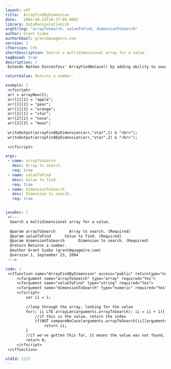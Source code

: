 ```yaml
---
layout: udf
title:  ArrayFindByDimension
date:   2004-09-23T10:27:09.000Z
library: DataManipulationLib
argString: "arrayToSearch, valueToFind, dimensionToSearch"
author: Grant Szabo
authorEmail: grant@quagmire.com
version: 1
cfVersion: CF6
shortDescription: Search a multidimensional array for a value.
tagBased: true
description: |
 Extends Nathan Dintenfass' ArrayFindNoCase() by adding ability to search a specified dimension of a multidimensional array.  Returns numeric array position of first dimension if element found, otherwise returns 0.

returnValue: Returns a number.

example: |
 <cfscript>
 arr = arrayNew(2);
 arr[1][1] = "apple";
 arr[1][2] = "pear";
 arr[1][3] = "orange";
 arr[2][1] = "star";
 arr[2][2] = "nova";
 arr[2][3] = "moon";
 
 writeOutput(arrayFindByDimension(arr,"star",1) & "<br>");            
 writeOutput(arrayFindByDimension(arr,"star",2) & "<br>");            
 
 </cfscript>

args:
 - name: arrayToSearch
   desc: Array to search.
   req: true
 - name: valueToFind
   desc: Value to find.
   req: true
 - name: dimensionToSearch
   desc: Dimension to search.
   req: true


javaDoc: |
 <!---
  Search a multidimensional array for a value.
  
  @param arrayToSearch      Array to search. (Required)
  @param valueToFind      Value to find. (Required)
  @param dimensionToSearch      Dimension to search. (Required)
  @return Returns a number. 
  @author Grant Szabo (grant@quagmire.com) 
  @version 1, September 23, 2004 
 --->

code: |
 <cffunction name="ArrayFindByDimension" access="public" returntype="numeric" output="false">
     <cfargument name="arrayToSearch" type="array" required="Yes">
     <cfargument name="valueToFind" type="string" required="Yes">
     <cfargument name="dimensionToSearch" type="numeric" required="Yes">
     <cfscript>
         var ii = 1;
         
         //loop through the array, looking for the value
         for(; ii LTE arrayLen(arguments.arrayToSearch); ii = ii + 1){
             //if this is the value, return the index
             if(NOT compareNoCase(arguments.arrayToSearch[ii][arguments.dimensionToSearch], arguments.valueToFind))
                 return ii;
         }
         //if we've gotten this far, it means the value was not found, so return 0
         return 0;
     </cfscript>
 </cffunction>

oldId: 1137
---
```



